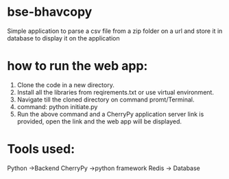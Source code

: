 # bse-bhavcopy
Simple application to parse a csv file from a zip folder on a url and store it in database to display it on the application 

# how to run the web app:

1. Clone the code in a new directory.
2. Install all the libraries from reqirements.txt or use virtual environment.
3. Navigate till the cloned directory on command promt/Terminal.
4. command: python initiate.py
5. Run the above command and a CherryPy application server link is provided, open the link and the web app will be displayed.


# Tools used:

Python ->Backend
CherryPy ->python framework
Redis -> Database

